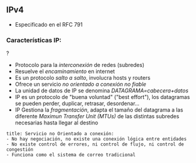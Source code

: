 ## IPv4
- Especificado en el RFC 791

### Características IP:
?
- Protocolo para la *interconexión* de redes (subredes)
- Resuelve el *encaminamiento* en internet
- Es un protocolo *salto a salto*, involucra hosts y routers
- Ofrece un servicio *no orientado a conexión no fiable*
- La unidad de datos de IP se denomina *DATAGRAMA=cabecera+datos*
- IP es un protocolo de "buena voluntad" ("best effort"), los datagramas se pueden perder, duplicar, retrasar, desordenar...
- IP Gestiona la *fragmentación*, adapta el tamaño del datagrama a las diferente *Maximun Transfer Unit (MTUs)* de las distintas subredes necesarias hasta llegar al destino

```ad-seealso
title: Servicio no Orientado a conexión:
- No hay negociación, no existe una conexión lógica entre entidades
- No existe control de errores, ni control de flujo, ni control de congestión
- Funciona como el sistema de correo tradicional
```
